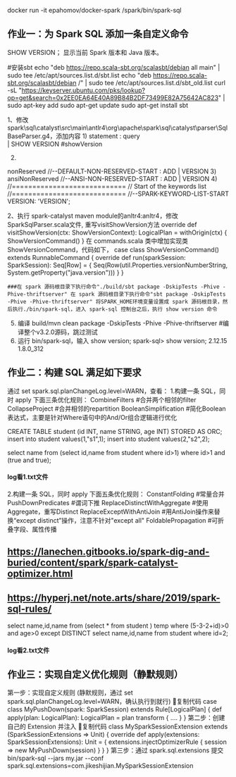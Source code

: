 docker run -it epahomov/docker-spark /spark/bin/spark-sql

## 作业一：为 Spark SQL 添加一条自定义命令
SHOW VERSION；
显示当前 Spark 版本和 Java 版本。

#安装sbt
echo "deb https://repo.scala-sbt.org/scalasbt/debian all main" | sudo tee /etc/apt/sources.list.d/sbt.list
echo "deb https://repo.scala-sbt.org/scalasbt/debian /" | sudo tee /etc/apt/sources.list.d/sbt_old.list
curl -sL "https://keyserver.ubuntu.com/pks/lookup?op=get&search=0x2EE0EA64E40A89B84B2DF73499E82A75642AC823" | sudo apt-key add
sudo apt-get update
sudo apt-get install sbt

1、修改spark\sql\catalyst\src\main\antlr4\org\apache\spark\sql\catalyst\parser\SqlBaseParser.g4，添加内容
1)
statement
    : query    
    | SHOW VERSION  #showVersion

2)
nonReserved
//--DEFAULT-NON-RESERVED-START
    : ADD
    | VERSION
3) 
ansiNonReserved
//--ANSI-NON-RESERVED-START
    : ADD
    | VERSION
4)
//============================
// Start of the keywords list
//============================
//--SPARK-KEYWORD-LIST-START
VERSION: 'VERSION';

2、执行 spark-catalyst maven module的anltr4:anltr4，修改SparkSqlParser.scala文件, 重写visitShowVersion方法
  override def visitShowVersion(ctx: ShowVersionContext): LogicalPlan = withOrigin(ctx) {
    ShowVersionCommand()
  }
在 commands.scala 类中增加实现类 ShowVersionCommand，代码如下，
case class ShowVersionCommand() extends RunnableCommand {
  override def run(sparkSession: SparkSession): Seq[Row] = {
    Seq(Row(util.Properties.versionNumberString, System.getProperty("java.version")))
  }
}

`###在 spark 源码根目录下执行命令"./build/sbt package -DskipTests -Phive -Phive-thriftserver"
在 spark 源码根目录下执行命令"sbt package -DskipTests -Phive -Phive-thriftserver"
将SPARK_HOME环境变量设置成 spark 源码根目录，然后执行./bin/spark-sql，进入 spark-sql 控制台之后，执行 show version 命令`

5. 编译 build/mvn clean package -DskipTests -Phive -Phive-thriftserver #编译整个v3.2.0源码，跳过测试
6. 运行 bin/spark-sql，输入 show version;
spark-sql> show version;
2.12.15 1.8.0_312



## 作业二：构建 SQL 满足如下要求
通过 set spark.sql.planChangeLog.level=WARN，查看：
1.构建一条 SQL，同时 apply 下面三条优化规则：
CombineFilters  #合并两个相邻的filter
CollapseProject #合并相邻的repartition
BooleanSimplification #简化Boolean表达式，主要是针对Where语句中的And/Or组合逻辑进行优化


CREATE TABLE student (id INT, name STRING, age INT) STORED AS ORC;
insert into student values(1,"s1",1);
insert into student values(2,"s2",2);

select name from (select id,name from student where id>1) where id>1 and (true and true);
#### log看1.txt文件


2.构建一条 SQL，同时 apply 下面五条优化规则：
ConstantFolding                 #常量合并
PushDownPredicates              #谓词下推
ReplaceDistinctWithAggregate  #使用Aggregate，重写Distinct
ReplaceExceptWithAntiJoin     #用AntiJoin操作来替换“except distinct”操作，注意不针对"except all"
FoldablePropagation             #可折叠字段、属性传播

## https://lanechen.gitbooks.io/spark-dig-and-buried/content/spark/spark-catalyst-optimizer.html
## https://hyperj.net/note.arts/share/2019/spark-sql-rules/ 
select name,id,name from (select * from student ) temp where (5-3-2+id)>0 and age>0  except DISTINCT select name,id,name from student where id=2;
#### log看2.txt文件



## 作业三：实现自定义优化规则（静默规则）
第一步：实现自定义规则 (静默规则，通过 set spark.sql.planChangeLog.level=WARN，确认执行到就行)
复制代码
case class MyPushDown(spark: SparkSession) extends Rule[LogicalPlan] {
 def apply(plan: LogicalPlan): LogicalPlan = plan transform { .... }
}
第二步：创建自己的 Extension 并注入
复制代码
class MySparkSessionExtension extends (SparkSessionExtensions => Unit) {
 override def apply(extensions: SparkSessionExtensions): Unit = { 
  extensions.injectOptimizerRule { session =>
   new MyPushDown(session) 
  }
 } 
}
第三步：通过 spark.sql.extensions 提交
bin/spark-sql --jars my.jar --conf spark.sql.extensions=com.jikeshijian.MySparkSessionExtension



